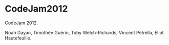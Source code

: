CodeJam2012
===========

CodeJam 2012.

Noah Dayan, Timothée Guérin, Toby Welch-Richards, Vincent Petrella, Eliot Hautefeuille.
